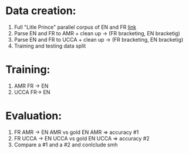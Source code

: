 # Data creation:
1. Full "Litle Prince" parallel corpus of EN and FR [link](https://github.com/averkij/lingtrain-aligner-editor)
2. Parse EN and FR to AMR + clean up -> (FR bracketing, EN bracketig)
3. Parse EN and FR to UCCA + clean up -> (FR bracketing, EN bracketig)
4. Training and testing data split

# Training:
1. AMR FR -> EN
2. UCCA FR-> EN

# Evaluation:
1. FR AMR -> EN AMR vs gold EN AMR => accuracy #1
2. FR UCCA -> EN UCCA vs gold EN UCCA => accuracy #2
3. Compare a #1 and a #2 and conlclude smh

